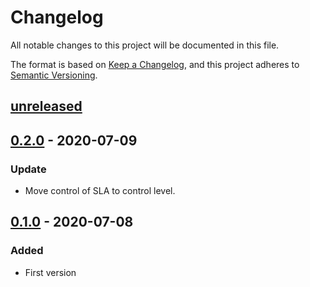 # Changelog

All notable changes to this project will be documented in this file.

The format is based on [Keep a Changelog](https://keepachangelog.com/en/0.1.0/),
and this project adheres to [Semantic Versioning](https://semver.org/spec/v2.0.0.html).

## [unreleased]

## [0.2.0] - 2020-07-09
### Update
- Move control of SLA to control level.

## [0.1.0] - 2020-07-08
### Added
- First version

[unreleased]: https://github.com/william-Hill-Online/defectdojo-reporting/compare/v0.2.0...HEAD
[0.2.0]: https://github.com/william-Hill-Online/defectdojo-reporting/releases/tag/v0.2.0
[0.1.0]: https://github.com/william-Hill-Online/defectdojo-reporting/releases/tag/v0.1.0
